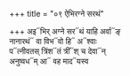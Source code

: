 +++
title = "०९ ऐभिरग्ने सरथं"

+++
अइ᳓भिर् अग्ने सर᳓थं याहि अर्वा᳓ङ्  
नानारथं᳓ वा विभ᳓वो हि᳓ अ᳓श्वाः  
प᳓त्नीवतस् त्रिंश᳓तं त्रीं᳓श् च देवा᳓न्  
अनुष्वध᳓म् आ᳓ वह माद᳓यस्व